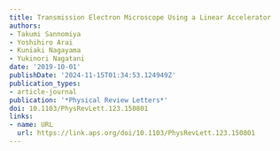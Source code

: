 ```yaml
---
title: Transmission Electron Microscope Using a Linear Accelerator
authors:
- Takumi Sannomiya
- Yoshihiro Arai
- Kuniaki Nagayama
- Yukinori Nagatani
date: '2019-10-01'
publishDate: '2024-11-15T01:34:53.124949Z'
publication_types:
- article-journal
publication: '*Physical Review Letters*'
doi: 10.1103/PhysRevLett.123.150801
links:
- name: URL
  url: https://link.aps.org/doi/10.1103/PhysRevLett.123.150801
---
```


